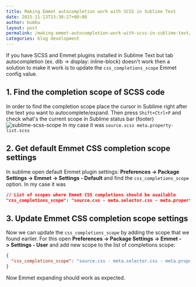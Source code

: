```yaml
---
title: Making Emmet autocompletion work with SCSS in Sublime Text
date: 2015-11-13T13:30:27+00:00
author: bumbu
layout: post
permalink: /making-emmet-autocompletion-work-with-scss-in-sublime-text/
categories: blog development
---
```

If you have SCSS and Emmet plugins installed in Sublime Text but tab autocompletion (ex. dib -> display: inline-block) doesn't work then a solution to make it work is to update the `css_completions_scope` Emmet config value.

## 1. Find the completion scope of SCSS code

In order to find the completion scope place the cursor in Sublime right after the text you want to autocomplete/expand. Then press `Shift+Ctrl+P` and check what's the current scope in Sublime status bar (footer) ![sublime-scss-scope](http://bumbu.me/wp-content/uploads/2015/11/sublime-scss-scope.png) In my case it was `source.scss meta.property-list.scss`

## 2. Get default Emmet CSS completion scope settings

In sublime open default Emmet plugin settings: **Preferences -> Package Settings -> Emmet -> Settings - Default** and find the `css_completions_scope` option. In my case it was

```json
// List of scopes where Emmet CSS completions should be available
"css_completions_scope": "source.css - meta.selector.css - meta.property-value.css, source.scss - meta.selector.scss - meta.property-value.scss, source.less - meta.selector.css - meta.property-value.css",
```

## 3. Update Emmet CSS completion scope settings

Now we can update the `css_completions_scope` by adding the scope that we found earlier. For this open **Preferences -> Package Settings -> Emmet -> Settings - User** and add new scope to the list of completions scope:

```json
{
  "css_completions_scope": "source.css - meta.selector.css - meta.property-value.css, source.scss - meta.selector.scss - meta.property-value.scss - meta.poperty-list.css, source.less - meta.selector.css - meta.property-value.css, source.scss - meta.poperty-list.scss",
}
```

Now Emmet expanding should work as expected.
